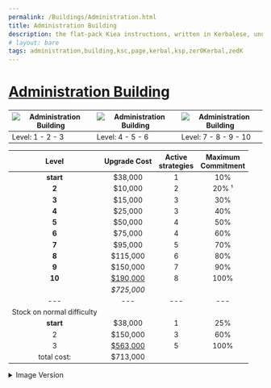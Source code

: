 ```yaml
---
permalink: /Buildings/Administration.html
title: Administration Building
description: the flat-pack Kiea instructions, written in Kerbalese, unusally present
# layout: bare
tags: administration,building,ksc,page,kerbal,ksp,zer0Kerbal,zedK
---
```

<!-- Administration.md v 1.1.0.0
Komplexity (KPLX)
created: 05 Nov 2019
updated: 01 Apr 2022
this file: CC BY-SA 4.0 by zer0Kerbal
 -->
# [Administration Building](https://wiki.kerbalspaceprogram.com/wiki/Administration_Building)

| ![Administration Building](https://wiki.kerbalspaceprogram.com/images/thumb/6/61/AdministrationBuildingTier1.png/90px-AdministrationBuildingTier1.png) | ![Administration Building](https://wiki.kerbalspaceprogram.com/images/thumb/a/a9/AdministrationBuildingTier2.png/90px-AdministrationBuildingTier2.png) | ![Administration Building](https://wiki.kerbalspaceprogram.com/images/thumb/4/45/Administration_Facility.jpg/190px-Administration_Facility.jpg) |
| ------------------------------------------------------------------------------------------------------------------------------------------------------ | ------------------------------------------------------------------------------------------------------------------------------------------------------ | ----------------------------------------------------------------------------------------------------------------------------------------------- |
| Level: 1 - 2 - 3                                                                                                                                       | Level: 4 - 5 - 6                                                                                                                                       | Level: 7 - 8 - 9 - 10                                                                                                                           |

|         **Level**          | **Upgrade Cost** | **Active <br />strategies** | **Maximum <br />Commitment** |
| :------------------------: | :--------------: | :-------------------------: | :--------------------------: |
|         **start**          |     $38,000      |              1              |             10%              |
|           **2**            |     $10,000      |              2              |            20% ¹             |
|           **3**            |     $15,000      |              3              |             30%              |
|           **4**            |     $25,000      |              3              |             40%              |
|           **5**            |     $50,000      |              4              |             50%              |
|           **6**            |     $75,000      |              4              |             60%              |
|           **7**            |     $95,000      |              5              |             70%              |
|           **8**            |     $115,000     |              6              |             80%              |
|           **9**            |     $150,000     |              7              |             90%              |
|           **10**           | <u>$190,000</u>  |              8              |             100%             |
|                            |    *$725,000*    |                             |                              |
|            ---             |       ---        |             ---             |             ---              |
| Stock on normal difficulty |                  |                             |                              |
|         **start**          |     $38,000      |              1              |             25%              |
|             2              |     $150,000     |              3              |             60%              |
|             3              | <u>$563,000</u>  |              5              |             100%             |
|        total cost:         |     $713,000     |                             |                              |

<details>
  <summary> Image Version</summary>
  <p> <a href="https://github.com/zer0Kerbal/Komplexity/blob/master/img/Administration.png" target="_blank"><img src="https://github.com/zer0Kerbal/Komplexity/blob/master/img/Administration.png" alt="Administration"/></a></p>
</details>
